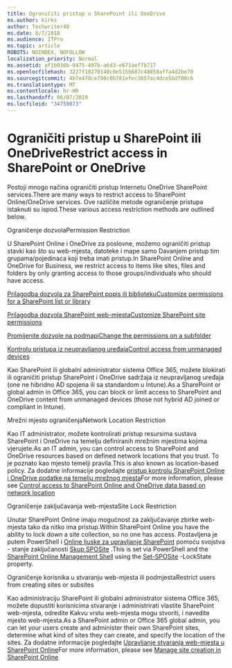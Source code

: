 ```yaml
---
title: Ograničiti pristup u SharePoint ili OneDrive
ms.author: kirks
author: Techwriter40
ms.date: 8/7/2018
ms.audience: ITPro
ms.topic: article
ROBOTS: NOINDEX, NOFOLLOW
localization_priority: Normal
ms.assetid: af1b936b-0475-497b-a6d3-e671aef7b717
ms.openlocfilehash: 3227f10270148c0e515b687c48058affa4d2be70
ms.sourcegitcommit: 4b7e478ce700c0b781efec3857ac4dce5bdf00c6
ms.translationtype: MT
ms.contentlocale: hr-HR
ms.lasthandoff: 06/07/2019
ms.locfileid: "34759073"
---
```

# <a name="restrict-access-in-sharepoint-or-onedrive"></a><span data-ttu-id="1b944-102">Ograničiti pristup u SharePoint ili OneDrive</span><span class="sxs-lookup"><span data-stu-id="1b944-102">Restrict access in SharePoint or OneDrive</span></span>

<span data-ttu-id="1b944-103">Postoji mnogo načina ograničiti pristup Internetu OneDrive SharePoint services.</span><span class="sxs-lookup"><span data-stu-id="1b944-103">There are many ways to restrict access to SharePoint Online/OneDrive services.</span></span> <span data-ttu-id="1b944-104">Ove različite metode ograničenje pristupa istaknuti su ispod.</span><span class="sxs-lookup"><span data-stu-id="1b944-104">These various access restriction methods are outlined below.</span></span> 

<span data-ttu-id="1b944-105">Ograničenje dozvola</span><span class="sxs-lookup"><span data-stu-id="1b944-105">Permission Restriction</span></span>

<span data-ttu-id="1b944-106">U SharePoint Online i OneDrive za poslovne, možemo ograničiti pristup stavki kao što su web-mjesta, datoteke i mape samo Davanjem pristup tim grupama/pojedinaca koji treba imati pristup.</span><span class="sxs-lookup"><span data-stu-id="1b944-106">In SharePoint Online and OneDrive for Business, we restrict access to items like sites, files and folders by only granting access to those groups/individuals who should have access.</span></span>

[<span data-ttu-id="1b944-107">Prilagodba dozvola za SharePoint popis ili biblioteku</span><span class="sxs-lookup"><span data-stu-id="1b944-107">Customize permissions for a SharePoint list or library</span></span>](https://support.office.com/article/Customize-permissions-for-a-SharePoint-list-or-library-02d770f3-59eb-4910-a608-5f84cc297782)

[<span data-ttu-id="1b944-108">Prilagodba dozvola SharePoint web-mjesta</span><span class="sxs-lookup"><span data-stu-id="1b944-108">Customize SharePoint site permissions</span></span>](https://docs.microsoft.com/sharepoint/customize-sharepoint-site-permissions)

[<span data-ttu-id="1b944-109">Promijenite dozvole na podmapi</span><span class="sxs-lookup"><span data-stu-id="1b944-109">Change the permissions on a subfolder</span></span>](https://support.office.com/article/Change-the-permissions-on-a-subfolder-5427BD7C-F20A-4F75-8CF2-5359DD45A1A6)

[<span data-ttu-id="1b944-110">Kontrolu pristupa iz neupravljanog uređaja</span><span class="sxs-lookup"><span data-stu-id="1b944-110">Control access from unmanaged devices</span></span>](https://docs.microsoft.com/sharepoint/control-access-from-unmanaged-devices)

<span data-ttu-id="1b944-111">Kao SharePoint ili globalni administrator sistema Office 365, možete blokirati ili ograničiti pristup SharePoint i OneDrive sadržaja iz neupravljanog uređaja (one ne hibridno AD spojena ili sa standardom u Intune).</span><span class="sxs-lookup"><span data-stu-id="1b944-111">As a SharePoint or global admin in Office 365, you can block or limit access to SharePoint and OneDrive content from unmanaged devices (those not hybrid AD joined or compliant in Intune).</span></span>

<span data-ttu-id="1b944-112">Mrežni mjesto ograničenja</span><span class="sxs-lookup"><span data-stu-id="1b944-112">Network Location Restriction</span></span>

<span data-ttu-id="1b944-113">Kao IT administrator, možete kontrolirati pristup resursima sustava SharePoint i OneDrive na temelju definiranih mrežnim mjestima kojima vjerujete.</span><span class="sxs-lookup"><span data-stu-id="1b944-113">As an IT admin, you can control access to SharePoint and OneDrive resources based on defined network locations that you trust.</span></span> <span data-ttu-id="1b944-114">To je poznato kao mjesto temelji pravila.</span><span class="sxs-lookup"><span data-stu-id="1b944-114">This is also known as location-based policy.</span></span> <span data-ttu-id="1b944-115">Za dodatne informacije pogledajte [pristup kontrolu SharePoint Online i OneDrive podatke na temelju mrežnog mjesta](https://docs.microsoft.com/sharepoint/control-access-based-on-network-location)</span><span class="sxs-lookup"><span data-stu-id="1b944-115">For more information, please see [Control access to SharePoint Online and OneDrive data based on network location](https://docs.microsoft.com/sharepoint/control-access-based-on-network-location)</span></span>

<span data-ttu-id="1b944-116">Ograničenje zaključavanja web-mjesta</span><span class="sxs-lookup"><span data-stu-id="1b944-116">Site Lock Restriction</span></span> 

<span data-ttu-id="1b944-117">Unutar SharePoint Online imaju mogućnost za zaključavanje zbirke web-mjesta tako da nitko ima pristup.</span><span class="sxs-lookup"><span data-stu-id="1b944-117">Within SharePoint Online you have the ability to lock down a site collection, so no one has access.</span></span> <span data-ttu-id="1b944-118">Postavljena je putem PowerShell i [Online ljuske za upravljanje SharePoint](https://docs.microsoft.com/powershell/sharepoint/sharepoint-online/connect-sharepoint-online?view=sharepoint-ps) pomoću svojstva - stanje zaključanosti [Skup SPOSite](https://docs.microsoft.com/powershell/module/sharepoint-online/set-sposite?view=sharepoint-ps) .</span><span class="sxs-lookup"><span data-stu-id="1b944-118">This is set via PowerShell and the [SharePoint Online Management Shell](https://docs.microsoft.com/powershell/sharepoint/sharepoint-online/connect-sharepoint-online?view=sharepoint-ps) using the [Set-SPOSite](https://docs.microsoft.com/powershell/module/sharepoint-online/set-sposite?view=sharepoint-ps) -LockState property.</span></span>

<span data-ttu-id="1b944-119">Ograničenje korisnika u stvaranju web-mjesta ili podmjesta</span><span class="sxs-lookup"><span data-stu-id="1b944-119">Restrict users from creating sites or subsites</span></span>

<span data-ttu-id="1b944-120">Kao administraciju SharePoint ili globalni administrator sistema Office 365, možete dopustiti korisnicima stvaranje i administrirati vlastite SharePoint web-mjesta, odredite Kakvu vrstu web-mjesta mogu stvoriti, i navedite mjesto web-mjesta.</span><span class="sxs-lookup"><span data-stu-id="1b944-120">As a SharePoint admin or Office 365 global admin, you can let your users create and administer their own SharePoint sites, determine what kind of sites they can create, and specify the location of the sites.</span></span> <span data-ttu-id="1b944-121">Za dodatne informacije pogledajte [Upravljanje stvaranja web-mjesta u SharePoint Online](https://docs.microsoft.com/sharepoint/manage-site-creation)</span><span class="sxs-lookup"><span data-stu-id="1b944-121">For more information, please see [Manage site creation in SharePoint Online](https://docs.microsoft.com/sharepoint/manage-site-creation)</span></span>

